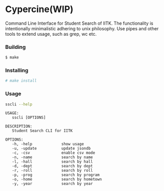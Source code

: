 # Cypercine(WIP)

Command Line Interface for Student Search of IITK.
The functionality is intentionally minimalistic adhering to unix philosophy.
Use pipes and other tools to extend usage, such as grep, wc etc.

### Building
```sh
$ make
```


### Installing
```sh
# make install
```

### Usage
```sh
sscli --help
```

```
USAGE:
   sscli [OPTIONS]

DESCRIPTION:
   Student Search CLI for IITK

OPTIONS:
   -h, -help             show usage
   -u, -update           update jsondb
   -c, -csv              enable csv mode
   -n, -name             search by name
   -l, -hall             search by hall
   -d, -dept             search by dept
   -r, -roll             search by roll
   -p, -prog             search by program
   -o, -home             search by hometown
   -y, -year             search by year
```
